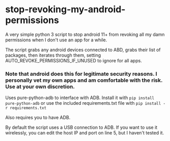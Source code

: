# stop-revoking-my-android-permissions
A very simple python 3 script to stop android 11+ from revoking all my damn permissions when I don't use an app for a while.

The script grabs any android devices connected to ABD, grabs their list of packages, then iterates through them, setting AUTO_REVOKE_PERMISSIONS_IF_UNUSED to ignore for all apps.

### **Note that android does this for legitimate security reasons. I personally vet my own apps and am comfortable with the risk. Use at your own discretion.**

Uses pure-python-adb to interface with ADB. Install it with 
```pip install pure-python-adb```
or use the included requirements.txt file with
```pip install -r requirements.txt```

Also requires you to have ADB.

By default the script uses a USB connection to ADB. If you want to use it wirelessly, you can edit the host IP and port on line 5, but I haven't tested it.
